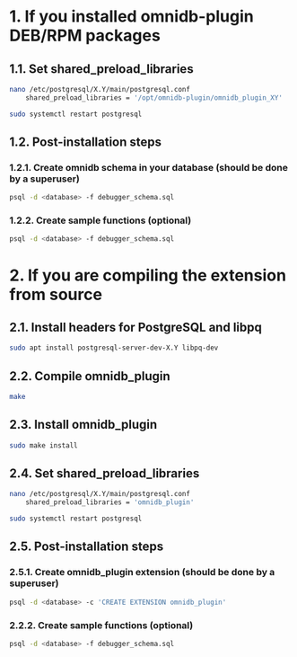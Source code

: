# 1. If you installed omnidb-plugin DEB/RPM packages

## 1.1. Set shared_preload_libraries
```bash
nano /etc/postgresql/X.Y/main/postgresql.conf
    shared_preload_libraries = '/opt/omnidb-plugin/omnidb_plugin_XY'

sudo systemctl restart postgresql
```

## 1.2. Post-installation steps

### 1.2.1. Create omnidb schema in your database (should be done by a superuser)
```bash
psql -d <database> -f debugger_schema.sql
```

### 1.2.2. Create sample functions (optional)
```bash
psql -d <database> -f debugger_schema.sql
```

# 2. If you are compiling the extension from source

## 2.1. Install headers for PostgreSQL and libpq
```bash
sudo apt install postgresql-server-dev-X.Y libpq-dev
```

## 2.2. Compile omnidb_plugin
```bash
make
```

## 2.3. Install omnidb_plugin
```bash
sudo make install
```

## 2.4. Set shared_preload_libraries
```bash
nano /etc/postgresql/X.Y/main/postgresql.conf
    shared_preload_libraries = 'omnidb_plugin'

sudo systemctl restart postgresql
```

## 2.5. Post-installation steps

### 2.5.1. Create omnidb_plugin extension (should be done by a superuser)
```bash
psql -d <database> -c 'CREATE EXTENSION omnidb_plugin'
```

### 2.2.2. Create sample functions (optional)
```bash
psql -d <database> -f debugger_schema.sql
```
